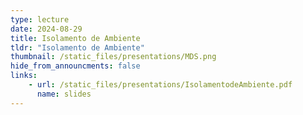 ```yaml
---
type: lecture
date: 2024-08-29
title: Isolamento de Ambiente
tldr: "Isolamento de Ambiente"
thumbnail: /static_files/presentations/MDS.png
hide_from_announcments: false
links: 
    - url: /static_files/presentations/IsolamentodeAmbiente.pdf
      name: slides
---
```


